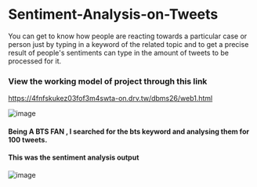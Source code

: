 # Sentiment-Analysis-on-Tweets
You can get to know how people are reacting towards a particular case or person just by typing in a keyword of the related topic and to get a precise result of people's sentiments can type in the amount of tweets to be processed for it.
### View the working model of project through this link
https://4fnfskukez03fof3m4swta-on.drv.tw/dbms26/web1.html

![image](https://user-images.githubusercontent.com/66245321/115338734-1485b880-a1c1-11eb-9403-820aa60a60f6.png)

#### Being A BTS FAN , I searched for the bts keyword and analysing them for 100 tweets.
#### This was the sentiment analysis output
![image](https://user-images.githubusercontent.com/66245321/115338520-99240700-a1c0-11eb-9e45-55c95cb3e399.png)
